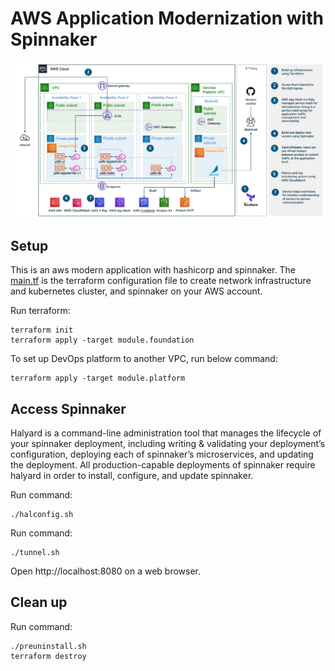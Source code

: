 # AWS Application Modernization with Spinnaker

![aws-modernization-with-spinnaker](../../images/aws-modernization-with-spinnaker-architecture.png)

## Setup
This is an aws modern application with hashicorp and spinnaker. The [main.tf](main.tf) is the terraform configuration file to create network infrastructure and kubernetes cluster, and spinnaker on your AWS account.

Run terraform:
```
terraform init
terraform apply -target module.foundation
```

To set up DevOps platform to another VPC, run below command:
```
terraform apply -target module.platform
```

## Access Spinnaker
Halyard is a command-line administration tool that manages the lifecycle of your spinnaker deployment, including writing & validating your deployment’s configuration, deploying each of spinnaker’s microservices, and updating the deployment. All production-capable deployments of spinnaker require halyard in order to install, configure, and update spinnaker.

Run command:
```
./halconfig.sh
```

Run command:
```
./tunnel.sh
```
Open http://localhost:8080 on a web browser.

## Clean up
Run command:
```
./preuninstall.sh
terraform destroy
```
